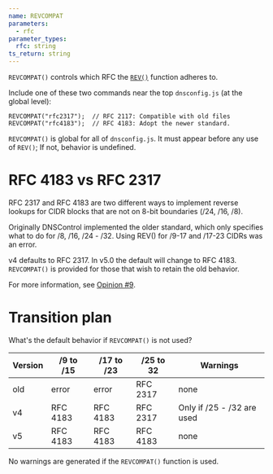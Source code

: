 ```yaml
---
name: REVCOMPAT
parameters:
  - rfc
parameter_types:
  rfc: string
ts_return: string
---
```


`REVCOMPAT()` controls which RFC the [`REV()`](REV.md) function adheres to.

Include one of these two commands near the top `dnsconfig.js` (at the global level):

```
REVCOMPAT("rfc2317");  // RFC 2117: Compatible with old files
REVCOMPAT("rfc4183");  // RFC 4183: Adopt the newer standard.
```

`REVCOMPAT()` is global for all of `dnsconfig.js`. It must appear before any
use of `REV()`; If not, behavior is undefined.

# RFC 4183 vs RFC 2317

RFC 2317 and RFC 4183 are two different ways to implement reverse lookups for
CIDR blocks that are not on 8-bit boundaries (/24, /16, /8).

Originally DNSControl implemented the older standard, which only specifies what
to do for /8, /16, /24 - /32.  Using REV() for /9-17 and /17-23 CIDRs was an
error.

v4 defaults to RFC 2317.  In v5.0 the default will change to RFC 4183.
`REVCOMPAT()` is provided for those that wish to retain the old behavior.

For more information, see [Opinion #9](../opinions.md).

# Transition plan

What's the default behavior if `REVCOMPAT()` is not used?

| Version  | /9 to /15  | /17 to /23  | /25 to 32  | Warnings      |
|----------|------------|-------------|------------|---------------|
| old      | error      | error       | RFC 2317   | none          |
| v4       | RFC 4183   | RFC 4183    | RFC 2317   | Only if /25 - /32 are used |
| v5       | RFC 4183   | RFC 4183    | RFC 4183   | none          |

No warnings are generated if the `REVCOMPAT()` function is used.
